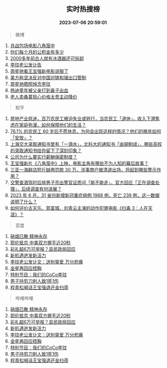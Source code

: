 <div align="center"><h2>实时热搜榜</h2><h4>2023-07-06 20:59:01</h4></div>

> 微博  

1. [肖战包场电影八角笼中](https://s.weibo.com/weibo?q=%23%E8%82%96%E6%88%98%E5%8C%85%E5%9C%BA%E7%94%B5%E5%BD%B1%E5%85%AB%E8%A7%92%E7%AC%BC%E4%B8%AD%23&t=31&band_rank=1&Refer=top)<br />
2. [你们每个月的公积金有多少](https://s.weibo.com/weibo?q=%23%E4%BD%A0%E4%BB%AC%E6%AF%8F%E4%B8%AA%E6%9C%88%E7%9A%84%E5%85%AC%E7%A7%AF%E9%87%91%E6%9C%89%E5%A4%9A%E5%B0%91%23&t=31&band_rank=2&Refer=top)<br />
3. [2000多年前古人就有冰酒器还可拆卸](https://s.weibo.com/weibo?q=%232000%E5%A4%9A%E5%B9%B4%E5%89%8D%E5%8F%A4%E4%BA%BA%E5%B0%B1%E6%9C%89%E5%86%B0%E9%85%92%E5%99%A8%E8%BF%98%E5%8F%AF%E6%8B%86%E5%8D%B8%23&t=31&band_rank=3&Refer=top)<br />
4. [李玟老公发讣告](https://s.weibo.com/weibo?q=%23%E6%9D%8E%E7%8E%9F%E8%80%81%E5%85%AC%E5%8F%91%E8%AE%A3%E5%91%8A%23&t=31&band_rank=4&Refer=top)<br />
5. [周星驰看王宝强新电影说服了](https://s.weibo.com/weibo?q=%23%E5%91%A8%E6%98%9F%E9%A9%B0%E7%9C%8B%E7%8E%8B%E5%AE%9D%E5%BC%BA%E6%96%B0%E7%94%B5%E5%BD%B1%E8%AF%B4%E6%9C%8D%E4%BA%86%23&t=31&band_rank=5&Refer=top)<br />
6. [美方称坚决反对中国对镓和锗出口管制](https://s.weibo.com/weibo?q=%23%E7%BE%8E%E6%96%B9%E7%A7%B0%E5%9D%9A%E5%86%B3%E5%8F%8D%E5%AF%B9%E4%B8%AD%E5%9B%BD%E5%AF%B9%E9%95%93%E5%92%8C%E9%94%97%E5%87%BA%E5%8F%A3%E7%AE%A1%E5%88%B6%23&t=31&band_rank=6&Refer=top)<br />
7. [周星驰晒照悼念李玟](https://s.weibo.com/weibo?q=%23%E5%91%A8%E6%98%9F%E9%A9%B0%E6%99%92%E7%85%A7%E6%82%BC%E5%BF%B5%E6%9D%8E%E7%8E%9F%23&t=31&band_rank=7&Refer=top)<br />
8. [杨迪童年被父亲打到鼻子出血](https://s.weibo.com/weibo?q=%23%E6%9D%A8%E8%BF%AA%E7%AB%A5%E5%B9%B4%E8%A2%AB%E7%88%B6%E4%BA%B2%E6%89%93%E5%88%B0%E9%BC%BB%E5%AD%90%E5%87%BA%E8%A1%80%23&t=31&band_rank=8&Refer=top)<br />
9. [老人卖桑葚担心价格太贵主动降价](https://s.weibo.com/weibo?q=%23%E8%80%81%E4%BA%BA%E5%8D%96%E6%A1%91%E8%91%9A%E6%8B%85%E5%BF%83%E4%BB%B7%E6%A0%BC%E5%A4%AA%E8%B4%B5%E4%B8%BB%E5%8A%A8%E9%99%8D%E4%BB%B7%23&t=31&band_rank=9&Refer=top)<br />

> 知乎  

1. [房地产业低迷，百万农民工被迫失业或转行，当农民工「退休」，收入下滑焦虑在家庭弥漫，如何保障他们的生活？](https://www.zhihu.com/question/610633138)<br />
2. [76.1% 的农民工 60 岁后不愿休息，为何会出现这样的情况？他们的晚年如何「安放」？](https://www.zhihu.com/question/610495725)<br />
3. [上海交大录取通知书里有「一滴水」，北科大的通知书「由钢制成」，哪些高校的录取通知书给你留下了深刻印象？](https://www.zhihu.com/question/610635358)<br />
4. [公司为什么要实行薪酬保密制度？](https://www.zhihu.com/question/28079407)<br />
5. [王宝强新片《八角笼中》上映，电影主角有哪些不为人知的幕后故事？](https://www.zhihu.com/theater/92559)<br />
6. [三亚一海鲜店短斤缺两罚款 30 万，涉事商户被清退出场，将起到哪些警示作用？](https://www.zhihu.com/question/610555575)<br />
7. [交警查酒驾时后排男子亮出警官证质问「能不能走」，官方回应「正在调查处理」，后续调查有何进展？](https://www.zhihu.com/question/610659420)<br />
8. [2023 年 6 月，31 省份新增新冠重症病例 1968 例、死亡 239 例，这一数据说明了什么？](https://www.zhihu.com/question/610625066)<br />
9. [如何评价古天乐、郭富城、刘青云主演的动作犯罪电影《扫毒 3：人在天涯》？](https://www.zhihu.com/question/610485745)<br />

> 百度  

1. [硝烟已散 精神永存](https://www.baidu.com/s?wd=%E7%A1%9D%E7%83%9F%E5%B7%B2%E6%95%A3+%E7%B2%BE%E7%A5%9E%E6%B0%B8%E5%AD%98&sa=fyb_news&rsv_dl=fyb_news)<br />
2. [耶伦抵京 中美双方握手近20秒](https://www.baidu.com/s?wd=%E8%80%B6%E4%BC%A6%E6%8A%B5%E4%BA%AC+%E4%B8%AD%E7%BE%8E%E5%8F%8C%E6%96%B9%E6%8F%A1%E6%89%8B%E8%BF%9120%E7%A7%92&sa=fyb_news&rsv_dl=fyb_news)<br />
3. [彩礼超6万可举报？县民政局回应](https://www.baidu.com/s?wd=%E5%BD%A9%E7%A4%BC%E8%B6%856%E4%B8%87%E5%8F%AF%E4%B8%BE%E6%8A%A5%EF%BC%9F%E5%8E%BF%E6%B0%91%E6%94%BF%E5%B1%80%E5%9B%9E%E5%BA%94&sa=fyb_news&rsv_dl=fyb_news)<br />
4. [新机遇迸发新活力](https://www.baidu.com/s?wd=%E6%96%B0%E6%9C%BA%E9%81%87%E8%BF%B8%E5%8F%91%E6%96%B0%E6%B4%BB%E5%8A%9B&sa=fyb_news&rsv_dl=fyb_news)<br />
5. [李玟老公发讣文：送别挚爱 万分悲痛](https://www.baidu.com/s?wd=%E6%9D%8E%E7%8E%9F%E8%80%81%E5%85%AC%E5%8F%91%E8%AE%A3%E6%96%87%EF%BC%9A%E9%80%81%E5%88%AB%E6%8C%9A%E7%88%B1+%E4%B8%87%E5%88%86%E6%82%B2%E7%97%9B&sa=fyb_news&rsv_dl=fyb_news)<br />
6. [金星再回应捂胸](https://www.baidu.com/s?wd=%E9%87%91%E6%98%9F%E5%86%8D%E5%9B%9E%E5%BA%94%E6%8D%82%E8%83%B8&sa=fyb_news&rsv_dl=fyb_news)<br />
7. [特别节目：我们的CoCo李玟](https://www.baidu.com/s?wd=%E7%89%B9%E5%88%AB%E8%8A%82%E7%9B%AE%EF%BC%9A%E6%88%91%E4%BB%AC%E7%9A%84CoCo%E6%9D%8E%E7%8E%9F&sa=fyb_news&rsv_dl=fyb_news)<br />
8. [男子持剪刀刺人致1死1伤](https://www.baidu.com/s?wd=%E7%94%B7%E5%AD%90%E6%8C%81%E5%89%AA%E5%88%80%E5%88%BA%E4%BA%BA%E8%87%B41%E6%AD%BB1%E4%BC%A4&sa=fyb_news&rsv_dl=fyb_news)<br />
9. [程青松喊话王宝强退还金扫帚](https://www.baidu.com/s?wd=%E7%A8%8B%E9%9D%92%E6%9D%BE%E5%96%8A%E8%AF%9D%E7%8E%8B%E5%AE%9D%E5%BC%BA%E9%80%80%E8%BF%98%E9%87%91%E6%89%AB%E5%B8%9A&sa=fyb_news&rsv_dl=fyb_news)<br />

> 哔哩哔哩  

1. [硝烟已散 精神永存](https://www.baidu.com/s?wd=%E7%A1%9D%E7%83%9F%E5%B7%B2%E6%95%A3+%E7%B2%BE%E7%A5%9E%E6%B0%B8%E5%AD%98&sa=fyb_news&rsv_dl=fyb_news)<br />
2. [耶伦抵京 中美双方握手近20秒](https://www.baidu.com/s?wd=%E8%80%B6%E4%BC%A6%E6%8A%B5%E4%BA%AC+%E4%B8%AD%E7%BE%8E%E5%8F%8C%E6%96%B9%E6%8F%A1%E6%89%8B%E8%BF%9120%E7%A7%92&sa=fyb_news&rsv_dl=fyb_news)<br />
3. [彩礼超6万可举报？县民政局回应](https://www.baidu.com/s?wd=%E5%BD%A9%E7%A4%BC%E8%B6%856%E4%B8%87%E5%8F%AF%E4%B8%BE%E6%8A%A5%EF%BC%9F%E5%8E%BF%E6%B0%91%E6%94%BF%E5%B1%80%E5%9B%9E%E5%BA%94&sa=fyb_news&rsv_dl=fyb_news)<br />
4. [新机遇迸发新活力](https://www.baidu.com/s?wd=%E6%96%B0%E6%9C%BA%E9%81%87%E8%BF%B8%E5%8F%91%E6%96%B0%E6%B4%BB%E5%8A%9B&sa=fyb_news&rsv_dl=fyb_news)<br />
5. [李玟老公发讣文：送别挚爱 万分悲痛](https://www.baidu.com/s?wd=%E6%9D%8E%E7%8E%9F%E8%80%81%E5%85%AC%E5%8F%91%E8%AE%A3%E6%96%87%EF%BC%9A%E9%80%81%E5%88%AB%E6%8C%9A%E7%88%B1+%E4%B8%87%E5%88%86%E6%82%B2%E7%97%9B&sa=fyb_news&rsv_dl=fyb_news)<br />
6. [金星再回应捂胸](https://www.baidu.com/s?wd=%E9%87%91%E6%98%9F%E5%86%8D%E5%9B%9E%E5%BA%94%E6%8D%82%E8%83%B8&sa=fyb_news&rsv_dl=fyb_news)<br />
7. [特别节目：我们的CoCo李玟](https://www.baidu.com/s?wd=%E7%89%B9%E5%88%AB%E8%8A%82%E7%9B%AE%EF%BC%9A%E6%88%91%E4%BB%AC%E7%9A%84CoCo%E6%9D%8E%E7%8E%9F&sa=fyb_news&rsv_dl=fyb_news)<br />
8. [男子持剪刀刺人致1死1伤](https://www.baidu.com/s?wd=%E7%94%B7%E5%AD%90%E6%8C%81%E5%89%AA%E5%88%80%E5%88%BA%E4%BA%BA%E8%87%B41%E6%AD%BB1%E4%BC%A4&sa=fyb_news&rsv_dl=fyb_news)<br />
9. [程青松喊话王宝强退还金扫帚](https://www.baidu.com/s?wd=%E7%A8%8B%E9%9D%92%E6%9D%BE%E5%96%8A%E8%AF%9D%E7%8E%8B%E5%AE%9D%E5%BC%BA%E9%80%80%E8%BF%98%E9%87%91%E6%89%AB%E5%B8%9A&sa=fyb_news&rsv_dl=fyb_news)<br />

